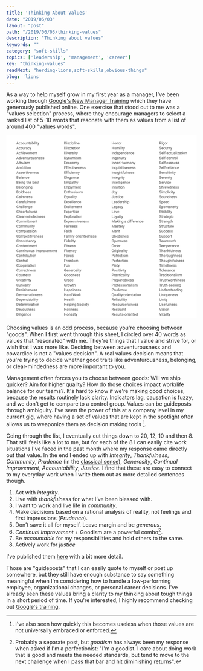 ```yaml
---
title: 'Thinking About Values'
date: "2019/06/03"
layout: "post"
path: "/2019/06/03/thinking-values"
description: "Thinking about values"
keywords: ""
category: "soft-skills"
topics: ['leadership', 'management', 'career']
key: "thinking-values"
readNext: "herding-lions,soft-skills,obvious-things"
blog: 'lions'
---
```


As a way to help myself grow in my first year as a manager, I've been working through [Google's New Manager Training](https://rework.withgoogle.com/guides/managers-develop-and-support-managers/steps/review-googles-new-manager-training/) which they have generously published online.  One exercise that stood out to me was a "values selection" process, where they encourage managers to select a ranked list of 5-10 words that resonate with them as values from a list of around 400 "values words".

![A list of 400 values words like accountability, accuracy, achievement, altruism and more](values-list.png)

Choosing values is an odd process, because you're choosing between "goods".  When I first went through this sheet, I circled over 40 words as values that "resonated" with me.  They're things that I value and strive for, or wish that I was more like.  Deciding between adventurousness and cowardice is not a "values decision". A real values decision means that you're trying to decide whether good traits like adventurousness, belonging, or clear-mindedness are more important to you.

Management often forces you to choose between goods: Will we ship quicker? Aim for higher quality? How do those choices impact work/life balance for our teams?. It's hard to know if we're making good choices, because the results routinely lack clarity.  Indicators lag, causation is fuzzy, and we don't get to compare to a control group.  Values can be guideposts through ambiguity.  I've seen the power of this at a company level in my current gig, where having a set of values that are kept in the spotlight often allows us to weaponize them as decision making tools [^1].

Going through the list, I eventually cut things down to 20, 12, 10 and then 8.  That still feels like a lot to me, but for each of the 8 I can easily cite work situations I've faced in the past month where my response came directly out that value.  In the end I ended up with *Integrity*, *Thankfulness*, *Community*, *Prudence* (in the [classical sense](https://en.wikipedia.org/wiki/Prudence)), *Generosity*, *Continual Improvement*, *Accountability*, *Justice*.  I find that these are easy to connect to my everyday work when I write them out as more detailed sentences though.

1. Act with *integrity*.
2. Live with *thankfulness* for what I’ve been blessed with.
3. I want to work and live life in *community*.
4. Make decisions based on a rational analysis of reality, not feelings and first impressions (*Prudence*).
5. Don’t save it all for myself. Leave margin and be *generous*.
6. *Continual Improvement* + Goodism are a powerful combo[^2].
7. Be *accountable* for my responsibilities and hold others to the same.
8. Actively work for *justice*

I've published them [here](/my-values) with a bit more detail.

Those are "guideposts" that I can easily quote to myself or post up somewhere, but they still have enough substance to say something meaningful when I'm considering how to handle a low-performing employee, organizational changes, or personal career decisions. I've already seen these values bring a clarity to my thinking about tough things in a short period of time.  If you're interested, I highly recommend checking out [Google's training](https://rework.withgoogle.com/guides/managers-develop-and-support-managers/steps/review-googles-new-manager-training/).


[^1]: I've also seen how quickly this becomes useless when those values are not universally embraced or enforced.
[^2]: Probably a separate post, but *goodism* has always been my response when asked if I'm a perfectionist: "I'm a goodist.  I care about doing work that is good and meets the needed standards, but tend to move to the next challenge when I pass that bar and hit diminishing returns".
